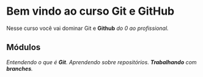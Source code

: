 # Bem vindo ao curso Git e GitHub
Nesse curso você vai dominar Git e **Github** _do 0 ao profissional._

## Módulos
_Entendendo o que é **Git**. Aprendendo sobre repositórios. **Trabalhando** com **branches**._